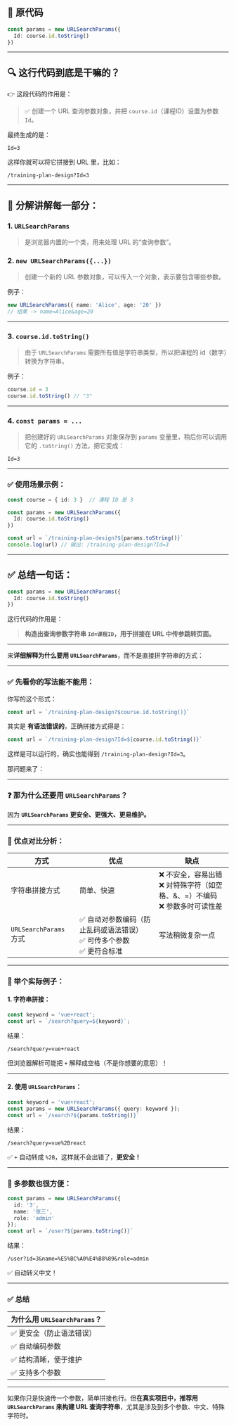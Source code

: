 

## 📌 原代码

```ts
const params = new URLSearchParams({
  Id: course.id.toString()
})
```

---

## 🔍 这行代码到底是干嘛的？

👉 这段代码的作用是：

> ✅ 创建一个 URL 查询参数对象，并把 `course.id`（课程ID）设置为参数 `Id`。

最终生成的是：

```
Id=3
```

这样你就可以将它拼接到 URL 里，比如：

```
/training-plan-design?Id=3
```

---

## 🧱 分解讲解每一部分：

### 1. `URLSearchParams`

> 是浏览器内置的一个类，用来处理 URL 的“查询参数”。

### 2. `new URLSearchParams({...})`

> 创建一个新的 URL 参数对象，可以传入一个对象，表示要包含哪些参数。

例子：

```ts
new URLSearchParams({ name: 'Alice', age: '20' })
// 结果 -> name=Alice&age=20
```

---

### 3. `course.id.toString()`

> 由于 `URLSearchParams` 需要所有值是字符串类型，所以把课程的 id（数字）转换为字符串。

例子：

```ts
course.id = 3
course.id.toString() // "3"
```

---

### 4. `const params = ...`

> 把创建好的 `URLSearchParams` 对象保存到 `params` 变量里，稍后你可以调用它的 `.toString()` 方法，把它变成：

```
Id=3
```

---

### ✅ 使用场景示例：

```ts
const course = { id: 3 }  // 课程 ID 是 3

const params = new URLSearchParams({
  Id: course.id.toString()
})

const url = `/training-plan-design?${params.toString()}`
console.log(url) // 输出: /training-plan-design?Id=3
```

---

## ✅ 总结一句话：

```ts
const params = new URLSearchParams({
  Id: course.id.toString()
})
```

这行代码的作用是：

> **构造出查询参数字符串 `Id=课程ID`，用于拼接在 URL 中传参跳转页面。**

---

来**详细解释为什么要用 `URLSearchParams`**，而不是直接拼字符串的方式：

---

### ✅ **先看你的写法能不能用：**

你写的这个形式：

```ts
const url = `/training-plan-design?$course.id.toString()}`
```

其实是 **有语法错误的**，正确拼接方式得是：

```ts
const url = `/training-plan-design?Id=${course.id.toString()}`
```

这样是可以运行的，确实也能得到 `/training-plan-design?Id=3`。

那问题来了：

---

### ❓ 那为什么还要用 `URLSearchParams`？

因为 **`URLSearchParams` 更安全、更强大、更易维护。**

---

### 📌 **优点对比分析：**

| 方式                   | 优点                                              | 缺点                                                  |
| -------------------- | ----------------------------------------------- | --------------------------------------------------- |
| 字符串拼接方式              | 简单、快速                                           | ❌ 不安全，容易出错 <br> ❌ 对特殊字符（如空格、&、=）不编码 <br> ❌ 参数多时可读性差 |
| `URLSearchParams` 方式 | ✅ 自动对参数编码（防止乱码或语法错误） <br> ✅ 可传多个参数 <br> ✅ 更符合标准 | 写法稍微复杂一点                                            |

---

### 📍 举个实际例子：

#### 1. 字符串拼接：

```ts
const keyword = 'vue+react';
const url = `/search?query=${keyword}`;
```

结果：

```
/search?query=vue+react
```

但浏览器解析可能把 `+` 解释成空格（不是你想要的意思）！

---

#### 2. 使用 `URLSearchParams`：

```ts
const keyword = 'vue+react';
const params = new URLSearchParams({ query: keyword });
const url = `/search?${params.toString()}`
```

结果：

```
/search?query=vue%2Breact
```

✅ `+` 自动转成 `%2B`，这样就不会出错了，**更安全！**

---

### 🔁 多参数也很方便：

```ts
const params = new URLSearchParams({
  id: '3',
  name: '张三',
  role: 'admin'
});
const url = `/user?${params.toString()}`
```

结果：

```
/user?id=3&name=%E5%BC%A0%E4%B8%89&role=admin
```

✅ 自动转义中文！

---

### ✅ 总结

| 为什么用 `URLSearchParams`？ |
| ----------------------- |
| ✅ 更安全（防止语法错误）           |
| ✅ 自动编码参数                |
| ✅ 结构清晰，便于维护             |
| ✅ 支持多个参数                |

---

如果你只是快速传一个参数，简单拼接也行。但**在真实项目中，推荐用 `URLSearchParams` 来构建 URL 查询字符串**，尤其是涉及到多个参数、中文、特殊字符时。

